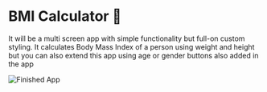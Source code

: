 

# BMI Calculator 💪

 It will be a multi screen app with simple functionality but full-on custom styling. It calculates Body Mass Index of a person using weight and height but you can also extend this app using  age or gender buttons also added in the app

![Finished App](https://github.com/londonappbrewery/Images/blob/master/bmi-calc-demo.gif)

